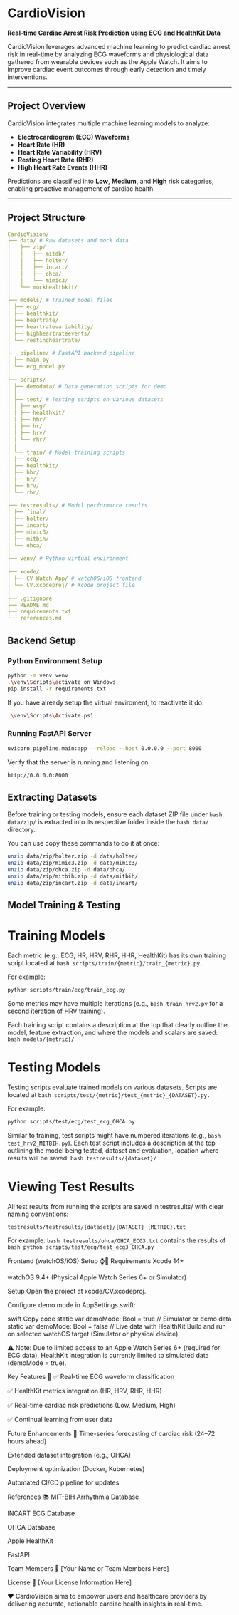 # CardioVision 

**Real-time Cardiac Arrest Risk Prediction using ECG and HealthKit Data**

CardioVision leverages advanced machine learning to predict cardiac arrest risk in real-time by analyzing ECG waveforms and physiological data gathered from wearable devices such as the Apple Watch. It aims to improve cardiac event outcomes through early detection and timely interventions.

---

## Project Overview

CardioVision integrates multiple machine learning models to analyze:

- **Electrocardiogram (ECG) Waveforms**
- **Heart Rate (HR)**
- **Heart Rate Variability (HRV)**
- **Resting Heart Rate (RHR)**
- **High Heart Rate Events (HHR)**

Predictions are classified into **Low**, **Medium**, and **High** risk categories, enabling proactive management of cardiac health.

---

## Project Structure 
```yaml
CardioVision/
├── data/ # Raw datasets and mock data
│   ├── zip/
│   │   ├── mitdb/
│   │   ├── holter/
│   │   ├── incart/
│   │   ├── ohca/
│   │   └── mimic3/
│   └── mockhealthkit/
│
├── models/ # Trained model files
│ ├── ecg/
│ ├── healthkit/
│ ├── heartrate/
│ ├── heartratevariability/
│ ├── highheartrateevents/
│ └── restingheartrate/
│
├── pipeline/ # FastAPI backend pipeline
│ ├── main.py
│ └── ecg_model.py
│
├── scripts/ 
│ ├── demodata/ # Data generation scripts for demo
│ │
│ ├── test/ # Testing scripts on various datasets
│ │ ├── ecg/
│ │ ├── healthkit/
│ │ ├── hhr/
│ │ ├── hr/
│ │ ├── hrv/
│ │ └── rhr/
│ │
│ └── train/ # Model training scripts
│ ├── ecg/
│ ├── healthkit/
│ ├── hhr/
│ ├── hr/
│ ├── hrv/
│ └── rhr/
│
├── testresults/ # Model performance results
│ ├── final/
│ ├── holter/
│ ├── incart/
│ ├── mimic3/
│ ├── mitbih/
│ └── ohca/
│
├── venv/ # Python virtual environment
│
├── xcode/ 
│ ├── CV Watch App/ # watchOS/iOS frontend
│ └── CV.xcodeproj/ # Xcode project file
│
├── .gitignore
├── README.md
├── requirements.txt
└── references.md
```


## Backend Setup 

### Python Environment Setup

```bash
python -m venv venv
.\venv\Scripts\activate on Windows
pip install -r requirements.txt
```
If you have already setup the virtual enviroment, to reactivate it do:
```bash
.\venv\Scripts\Activate.ps1
```
### Running FastAPI Server
```bash
uvicorn pipeline.main:app --reload --host 0.0.0.0 --port 8000
```
Verify that the server is running and listening on
```bash
http://0.0.0.0:8000
```

## Extracting Datasets
Before training or testing models, ensure each dataset ZIP file under 
```bash data/zip/``` is extracted into its respective folder inside the ```bash data/``` directory.

You can use copy these commands to do it at once:
```bash
unzip data/zip/holter.zip -d data/holter/
unzip data/zip/mimic3.zip -d data/mimic3/
unzip data/zip/ohca.zip -d data/ohca/
unzip data/zip/mitbih.zip -d data/mitbih/
unzip data/zip/incart.zip -d data/incart/
```

## Model Training & Testing
# Training Models
Each metric (e.g., ECG, HR, HRV, RHR, HHR, HealthKit) has its own training script located at ```bash scripts/train/{metric}/train_{metric}.py.```

For example:
```bash
python scripts/train/ecg/train_ecg.py
```
Some metrics may have multiple iterations (e.g., ```bash train_hrv2.py``` for a second iteration of HRV training).

Each training script contains a description at the top that clearly outline the model, feature extraction, and where the models and scalars are saved: ```bash models/{metric}/```

# Testing Models
Testing scripts evaluate trained models on various datasets.
Scripts are located at ```bash scripts/test/{metric}/test_{metric}_{DATASET}.py.```

For example:
```bash
python scripts/test/ecg/test_ecg_OHCA.py
```
Similar to training, test scripts might have numbered iterations (e.g., ```bash test_hrv2_MITBIH.py```).
Each test script includes a description at the top outlining the model being tested, dataset and evaluation, location where results will be saved: ```bash testresults/{dataset}/```

# Viewing Test Results
All test results from running the scripts are saved in testresults/ with clear naming conventions:
```bash
testresults/testresults/{dataset}/{DATASET}_{METRIC}.txt
```

For example:
```bash testresults/ohca/OHCA_ECG3.txt``` contains the results of ```bash python scripts/test/ecg/test_ecg3_OHCA.py```

Frontend (watchOS/iOS) Setup ⌚️📱
Requirements
Xcode 14+

watchOS 9.4+ (Physical Apple Watch Series 6+ or Simulator)

Setup
Open the project at xcode/CV.xcodeproj.

Configure demo mode in AppSettings.swift:

swift
Copy code
static var demoMode: Bool = true  // Simulator or demo data
static var demoMode: Bool = false // Live data with HealthKit
Build and run on selected watchOS target (Simulator or physical device).

⚠️ Note:
Due to limited access to an Apple Watch Series 6+ (required for ECG data), HealthKit integration is currently limited to simulated data (demoMode = true).

Key Features 🚀
✅ Real-time ECG waveform classification

✅ HealthKit metrics integration (HR, HRV, RHR, HHR)

✅ Real-time cardiac risk predictions (Low, Medium, High)

✅ Continual learning from user data

Future Enhancements 🌱
Time-series forecasting of cardiac risk (24–72 hours ahead)

Extended dataset integration (e.g., OHCA)

Deployment optimization (Docker, Kubernetes)

Automated CI/CD pipeline for updates

References 📚
MIT-BIH Arrhythmia Database

INCART ECG Database

OHCA Database

Apple HealthKit

FastAPI

Team Members 👥
[Your Name or Team Members Here]

License 📄
[Your License Information Here]

❤️ CardioVision aims to empower users and healthcare providers by delivering accurate, actionable cardiac health insights in real-time.
